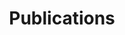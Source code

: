 ---
url: ''
order: 5
title: "Publications" 
description: "Articles et ouvrages publiés par les chercheurs de l'IEA de Paris."
links: ['home', 'header', 'footer']
attachment: ['']
---